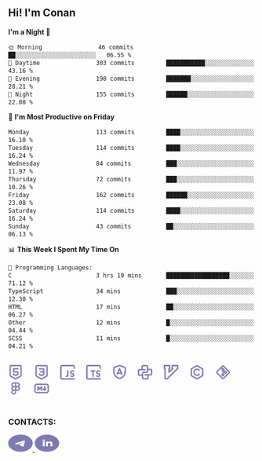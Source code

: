 ## Hi! I'm Conan

<!--START_SECTION:waka-->
**I'm a Night 🦉** 

```text
🌞 Morning                46 commits          ██░░░░░░░░░░░░░░░░░░░░░░░   06.55 % 
🌆 Daytime                303 commits         ███████████░░░░░░░░░░░░░░   43.16 % 
🌃 Evening                198 commits         ███████░░░░░░░░░░░░░░░░░░   28.21 % 
🌙 Night                  155 commits         ██████░░░░░░░░░░░░░░░░░░░   22.08 % 
```
📅 **I'm Most Productive on Friday** 

```text
Monday                   113 commits         ████░░░░░░░░░░░░░░░░░░░░░   16.10 % 
Tuesday                  114 commits         ████░░░░░░░░░░░░░░░░░░░░░   16.24 % 
Wednesday                84 commits          ███░░░░░░░░░░░░░░░░░░░░░░   11.97 % 
Thursday                 72 commits          ███░░░░░░░░░░░░░░░░░░░░░░   10.26 % 
Friday                   162 commits         ██████░░░░░░░░░░░░░░░░░░░   23.08 % 
Saturday                 114 commits         ████░░░░░░░░░░░░░░░░░░░░░   16.24 % 
Sunday                   43 commits          ██░░░░░░░░░░░░░░░░░░░░░░░   06.13 % 
```


📊 **This Week I Spent My Time On** 

```text
💬 Programming Languages: 
C                        3 hrs 19 mins       ██████████████████░░░░░░░   71.12 % 
TypeScript               34 mins             ███░░░░░░░░░░░░░░░░░░░░░░   12.30 % 
HTML                     17 mins             ██░░░░░░░░░░░░░░░░░░░░░░░   06.27 % 
Other                    12 mins             █░░░░░░░░░░░░░░░░░░░░░░░░   04.44 % 
SCSS                     11 mins             █░░░░░░░░░░░░░░░░░░░░░░░░   04.21 % 
```


<!--END_SECTION:waka-->


<br>

<div align="left">
  <img src="icons/skills/html.svg" height="30" alt="html5"/>
  <img width="15"/>
  <img src="icons/skills/css.svg" height="30" alt="css"/>
    <img width="15"/>
  <img src="icons/skills/javascript.svg" height="30" alt="javascript"/>
  <img width="15"/>
  <img src="icons/skills/typescript.svg" height="30" alt="typescript"/>
  <img width="15"/>
  <img src="icons/skills/angular.svg" height="30" alt="angular"/>
  <img width="15"/>
  <img src="icons/skills/python.svg" height="30" alt="python"/>
  <img width="15"/>
  <img src="icons/skills/vim.svg" height="30" alt="vim"  />
  <img width="15"/>
  <img src="icons/skills/c.svg" height="30" alt="c"/>
  <img width="15"/>
  <img src="icons/skills/git.svg" height="30" alt="git"/>
  <img width="15"/>
  <img src="icons/skills/figma.svg" height="30" alt="figma"/>
  <img width="15"/>
  <img src="icons/skills/markdown.svg" height="30" alt="markdown"/>
</div>

<br>


### CONTACTS:

<div align="left">
  <a href="https://t.me/gkkconan">
    <img src="icons/contacts/telegram.svg" width="50" height="35" alt="telegram"/>
  </a>
  <a href="https://www.linkedin.com/in/gkkconan">
    <img src="icons/contacts/linkedin.svg" width="50" height="35" alt="linkedin"/>
  </a>
</div>
